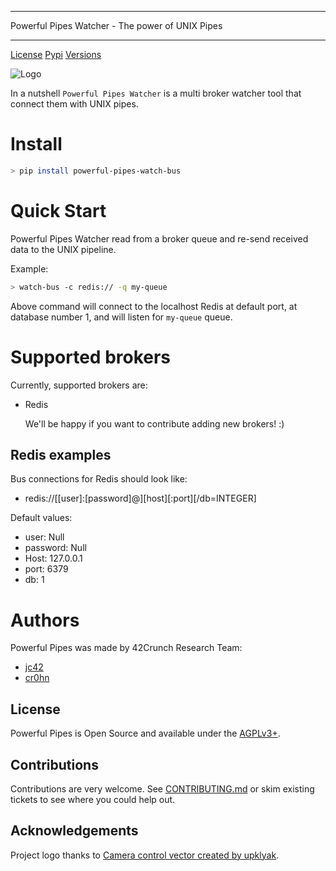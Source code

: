 *****************************************************************************
Powerful Pipes Watcher - The power of UNIX Pipes
*****************************************************************************

[License](https://img.shields.io/badge/License-Apache2-SUCCESS)
[Pypi](https://img.shields.io/pypi/v/powerful-pipes-bus-watcher-watcher)
[Versions](https://img.shields.io/badge/Python-3.8%20%7C%203.9%20%7C%203.10-blue)

![Logo](https://raw.githubusercontent.com/42Crunch/powerful-pipes-bus-watcher-watcher/main/docs/logo-250x250.png)

In a nutshell `Powerful Pipes Watcher` is a multi broker watcher tool that connect them with UNIX pipes.

# Install

```bash
> pip install powerful-pipes-watch-bus 
```

# Quick Start

Powerful Pipes Watcher read from a broker queue and re-send received data to the UNIX pipeline.

Example:

```bash
> watch-bus -c redis:// -q my-queue 
```

Above command will connect to the localhost Redis at default port, at database number 1, and will listen for `my-queue` queue.

# Supported brokers

Currently, supported brokers are:

- Redis

   We'll be happy if you want to contribute adding new brokers! :)

## Redis examples

Bus connections for Redis should look like:

- redis://[[user]:[password]@][host][:port][/db=INTEGER]

Default values:

- user: Null
- password: Null
- Host: 127.0.0.1
- port: 6379
- db: 1

# Authors

Powerful Pipes was made by 42Crunch Research Team:

- [jc42](https://github.com/jc42c)
- [cr0hn](https://github.com/cr0hn>)


License
-------

Powerful Pipes is Open Source and available under the [AGPLv3+](https://github.com/42crunch/powerful-pipes-bus-watcher/blob/main/LICENSE).

Contributions
-------------

Contributions are very welcome. See [CONTRIBUTING.md](https://github.com/42crunch/powerful-pipes-bus-watcher/blob/main/CONTRIBUTING.md>) or skim existing tickets to see where you could help out.

Acknowledgements
----------------

Project logo thanks to [Camera control vector created by upklyak](https://www.freepik.com/vectors/camera-control).

